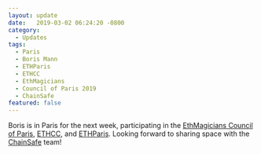 ```yaml
---
layout: update
date:   2019-03-02 06:24:20 -0800
category:
  - Updates
tags:
  - Paris
  - Boris Mann
  - ETHParis
  - ETHCC
  - EthMagicians
  - Council of Paris 2019
  - ChainSafe
featured: false
---
```

Boris is in Paris for the next week, participating in the [EthMagicians Council of Paris](https://ethereum-magicians.org/t/council-of-paris-2019-call-for-rings/2726), [ETHCC](https://ethcc.io), and [ETHParis](https://ethparis.com). Looking forward to sharing space with the [ChainSafe](https://chainsafe.io/) team!